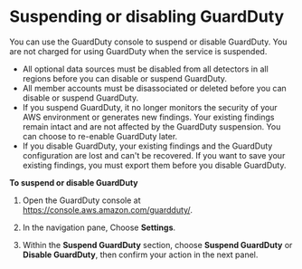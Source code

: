 # Suspending or disabling GuardDuty<a name="guardduty_suspend-disable"></a>

You can use the GuardDuty console to suspend or disable GuardDuty\. You are not charged for using GuardDuty when the service is suspended\.
+ All optional data sources must be disabled from all detectors in all regions before you can disable or suspend GuardDuty\. 
+ All member accounts must be disassociated or deleted before you can disable or suspend GuardDuty\. 
+ If you suspend GuardDuty, it no longer monitors the security of your AWS environment or generates new findings\. Your existing findings remain intact and are not affected by the GuardDuty suspension\. You can choose to re\-enable GuardDuty later\.
+ If you disable GuardDuty, your existing findings and the GuardDuty configuration are lost and can't be recovered\. If you want to save your existing findings, you must export them before you disable GuardDuty\.

**To suspend or disable GuardDuty**

1. Open the GuardDuty console at [https://console\.aws\.amazon\.com/guardduty/](https://console.aws.amazon.com/guardduty/)\.

1. In the navigation pane, Choose **Settings**\.

1. Within the **Suspend GuardDuty** section, choose **Suspend GuardDuty** or **Disable GuardDuty**, then confirm your action in the next panel\.